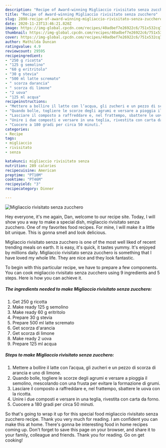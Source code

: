 ```yaml
---
description: "Recipe of Award-winning Migliaccio rivisitato senza zucchero"
title: "Recipe of Award-winning Migliaccio rivisitato senza zucchero"
slug: 2898-recipe-of-award-winning-migliaccio-rivisitato-senza-zucchero
date: 2020-11-23T13:46:21.820Z
image: https://img-global.cpcdn.com/recipes/40adbef7e26922c6/751x532cq70/migliaccio-rivisitato-senza-zucchero-recipe-main-photo.jpg
thumbnail: https://img-global.cpcdn.com/recipes/40adbef7e26922c6/751x532cq70/migliaccio-rivisitato-senza-zucchero-recipe-main-photo.jpg
cover: https://img-global.cpcdn.com/recipes/40adbef7e26922c6/751x532cq70/migliaccio-rivisitato-senza-zucchero-recipe-main-photo.jpg
author: Mathilda Duncan
ratingvalue: 4.9
reviewcount: 29595
recipeingredient:
- "250 g ricotta"
- "125 g semolino"
- "60 g eritritolo"
- "30 g stevia"
- "500 ml latte scremato"
- " scorza darancia"
- " scorza di limone"
- "2 uova"
- "125 ml acqua"
recipeinstructions:
- "Mettere a bollire il latte con l’acqua, gli zucheri e un pezzo di scorza di arancia e uno di limone."
- "Quando bolle, togliere le scorze degli agrumi e versare a pioggia il semolino, mescolando con una frusta per evitare la formazione di grumi."
- "Lasciare il composto a raffreddare e, nel frattempo, sbattere le uova con la ricotta."
- "Unire i due composti e versare in una teglia, rivestita con carta da forno."
- "Cuocere a 180 gradi per circa 50 minuti."
categories:
- Recipe
tags:
- migliaccio
- rivisitato
- senza

katakunci: migliaccio rivisitato senza 
nutrition: 289 calories
recipecuisine: American
preptime: "PT10M"
cooktime: "PT46M"
recipeyield: "3"
recipecategory: Dinner

---
```



![Migliaccio rivisitato senza zucchero](https://img-global.cpcdn.com/recipes/40adbef7e26922c6/751x532cq70/migliaccio-rivisitato-senza-zucchero-recipe-main-photo.jpg)

Hey everyone, it's me again, Dan, welcome to our recipe site. Today, I will show you a way to make a special dish, migliaccio rivisitato senza zucchero. One of my favorites food recipes. For mine, I will make it a little bit unique. This is gonna smell and look delicious.



Migliaccio rivisitato senza zucchero is one of the most well liked of recent trending meals on earth. It is easy, it's quick, it tastes yummy. It's enjoyed by millions daily. Migliaccio rivisitato senza zucchero is something that I have loved my whole life. They are nice and they look fantastic.


To begin with this particular recipe, we have to prepare a few components. You can cook migliaccio rivisitato senza zucchero using 9 ingredients and 5 steps. Here is how you can achieve it.

<!--inarticleads1-->

##### The ingredients needed to make Migliaccio rivisitato senza zucchero:

1. Get 250 g ricotta
1. Make ready 125 g semolino
1. Make ready 60 g eritritolo
1. Prepare 30 g stevia
1. Prepare 500 ml latte scremato
1. Get  scorza d&#39;arancia
1. Get  scorza di limone
1. Make ready 2 uova
1. Prepare 125 ml acqua




<!--inarticleads2-->

##### Steps to make Migliaccio rivisitato senza zucchero:

1. Mettere a bollire il latte con l’acqua, gli zucheri e un pezzo di scorza di arancia e uno di limone.
1. Quando bolle, togliere le scorze degli agrumi e versare a pioggia il semolino, mescolando con una frusta per evitare la formazione di grumi.
1. Lasciare il composto a raffreddare e, nel frattempo, sbattere le uova con la ricotta.
1. Unire i due composti e versare in una teglia, rivestita con carta da forno.
1. Cuocere a 180 gradi per circa 50 minuti.




So that's going to wrap it up for this special food migliaccio rivisitato senza zucchero recipe. Thank you very much for reading. I am confident you can make this at home. There's gonna be interesting food in home recipes coming up. Don't forget to save this page on your browser, and share it to your family, colleague and friends. Thank you for reading. Go on get cooking!
